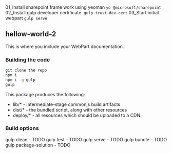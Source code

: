 ###
01_Install sharepoint frame work using yeoman
```yo @microsoft/sharepoint```
02_Install gulp developer certificate. 
```gulp trust-dev-cert```
03_Start initial webpart
```gulp serve```

## hellow-world-2

This is where you include your WebPart documentation.

### Building the code

```bash
git clone the repo
npm i
npm i -g gulp
gulp
```

This package produces the following:

* lib/* - intermediate-stage commonjs build artifacts
* dist/* - the bundled script, along with other resources
* deploy/* - all resources which should be uploaded to a CDN.

### Build options

gulp clean - TODO
gulp test - TODO
gulp serve - TODO
gulp bundle - TODO
gulp package-solution - TODO
